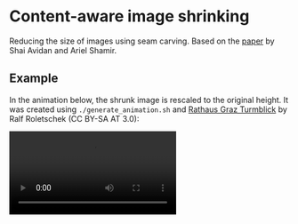 # Content-aware image shrinking

Reducing the size of images using seam carving. Based on the [paper](https://perso.crans.org/frenoy/matlab2012/seamcarving.pdf) by Shai Avidan and Ariel Shamir.

## Example

In the animation below, the shrunk image is rescaled to the original height. It was created using `./generate_animation.sh` and [Rathaus Graz Turmblick](https://commons.wikimedia.org/wiki/File:16-07-06-Rathaus_Graz_Turmblick-RR2_0275.jpg) by Ralf Roletschek (CC BY-SA AT 3.0):

<video src="https://github.com/FliegendeWurst/content-aware-shrink/assets/12560461/30bcf1e6-afcc-4717-b86e-2a8a4f71abea" loop/>
